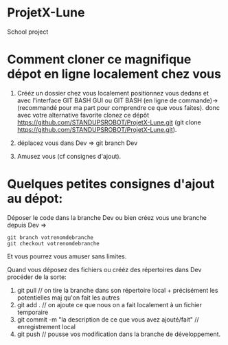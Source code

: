 # ProjetX-Lune
School project


Comment cloner ce magnifique dépot en ligne localement chez vous
================================================================
1) Crééz un dossier chez vous localement positionnez vous dedans et avec l'interface GIT BASH GUI ou GIT BASH (en ligne de commande)-> (recommandé pour ma part pour comprendre ce que vous faites). donc avec votre alternative favorite clonez ce dépôt https://github.com/STANDUPSROBOT/ProjetX-Lune.git (git clone https://github.com/STANDUPSROBOT/ProjetX-Lune.git).

2) déplacez vous dans Dev => git branch Dev
3) Amusez vous (cf consignes d'ajout).



Quelques petites consignes d'ajout au dépot:
================================================================================================================
Déposer le code dans la branche Dev ou bien créez vous une branche depuis Dev => 

    git branch votrenomdebranche
    git checkout votrenomdebranche

Et vous pourrez vous amuser sans limites.

Quand vous déposez des fichiers ou crééz des répertoires dans Dev procéder de la sorte:

1) git pull // on tire la branche dans son répertoire local + précisément les potentielles maj qu'on fait les autres
2) git add . // on ajoute ce que nous on a fait localement à un fichier temporaire
3) git commit -m "la description de ce que vous avez ajouté/fait"  // enregistrement local
4) git push // pousse vos modification dans la branche de développement.

